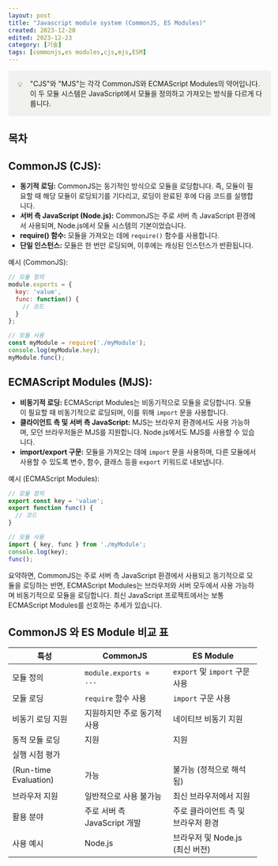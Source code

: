 ```yaml
---
layout: post
title: "Javascript module system (CommonJS, ES Modules)"
created: 2023-12-20
edited: 2023-12-23
category: [기술]
tags: [commonjs,es modules,cjs,mjs,ESM]
---
```



<div class="callout" style="display:flex;width:100%;border-radius:4px;background:rgb(241,241,239);padding: 16px 16px 16px 12px;">
<div style="display:flex;align-items:center;justify-content:center;height:24px;width:24px;border-radius:0.25em;flex-shrink:0;">💡</div>
<div style="display:flex;flex-direction:column;min-width:0px;margin-left:8px;width:100%;">"CJS"와 "MJS"는 각각 CommonJS와 ECMAScript Modules의 약어입니다. 이 두 모듈 시스템은 JavaScript에서 모듈을 정의하고 가져오는 방식을 다르게 다룹니다.</div>
</div>


## 목차


## **CommonJS (CJS):**

- **동기적 로딩:** CommonJS는 동기적인 방식으로 모듈을 로딩합니다. 즉, 모듈이 필요할 때 해당 모듈이 로딩되기를 기다리고, 로딩이 완료된 후에 다음 코드를 실행합니다.
- **서버 측 JavaScript (Node.js):** CommonJS는 주로 서버 측 JavaScript 환경에서 사용되며, Node.js에서 모듈 시스템의 기본이었습니다.
- **require() 함수:** 모듈을 가져오는 데에 `require()` 함수를 사용합니다.
- **단일 인스턴스:** 모듈은 한 번만 로딩되며, 이후에는 캐싱된 인스턴스가 반환됩니다.

예시 (CommonJS):


```javascript
// 모듈 정의
module.exports = {
  key: 'value',
  func: function() {
    // 코드
  }
};

// 모듈 사용
const myModule = require('./myModule');
console.log(myModule.key);
myModule.func();

```


## **ECMAScript Modules (MJS):**

- **비동기적 로딩:** ECMAScript Modules는 비동기적으로 모듈을 로딩합니다. 모듈이 필요할 때 비동기적으로 로딩되며, 이를 위해 `import` 문을 사용합니다.
- **클라이언트 측 및 서버 측 JavaScript:** MJS는 브라우저 환경에서도 사용 가능하며, 모던 브라우저들은 MJS를 지원합니다. Node.js에서도 MJS를 사용할 수 있습니다.
- **import/export 구문:** 모듈을 가져오는 데에 `import` 문을 사용하며, 다른 모듈에서 사용할 수 있도록 변수, 함수, 클래스 등을 `export` 키워드로 내보냅니다.

예시 (ECMAScript Modules):


```javascript
// 모듈 정의
export const key = 'value';
export function func() {
  // 코드
}

// 모듈 사용
import { key, func } from './myModule';
console.log(key);
func();

```


요약하면, CommonJS는 주로 서버 측 JavaScript 환경에서 사용되고 동기적으로 모듈을 로딩하는 반면, ECMAScript Modules는 브라우저와 서버 모두에서 사용 가능하며 비동기적으로 모듈을 로딩합니다. 최신 JavaScript 프로젝트에서는 보통 ECMAScript Modules를 선호하는 추세가 있습니다.


## CommonJS 와 ES Module 비교 표


| 특성                             | CommonJS               | ES Module                 |
| ------------------------------ | ---------------------- | ------------------------- |
| 모듈 정의                          | `module.exports = ...` | `export` 및 `import` 구문 사용 |
| 모듈 로딩                          | `require` 함수 사용        | `import` 구문 사용            |
| 비동기 로딩 지원                      | 지원하지만 주로 동기적 사용        | 네이티브 비동기 지원               |
| 동적 모듈 로딩                       | 지원                     | 지원                        |
| 실행 시점 평가
(Run-time Evaluation) | 가능                     | 불가능 (정적으로 해석됨)            |
| 브라우저 지원                        | 일반적으로 사용 불가능           | 최신 브라우저에서 지원              |
| 활용 분야                          | 주로 서버 측 JavaScript 개발  | 주로 클라이언트 측 및 브라우저 환경      |
| 사용 예시                          | Node.js                | 브라우저 및 Node.js (최신 버전)    |

